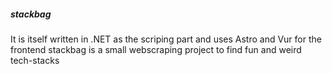 ##### stackbag

It is itself written in .NET as the scriping part and uses Astro and Vur for the frontend
stackbag is a small webscraping project to find fun and weird tech-stacks
